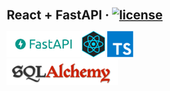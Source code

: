 # React + FastAPI · [![license](https://img.shields.io/github/license/peaceiris/actions-gh-pages.svg)](LICENSE)

<div>
<img src="assets/fastapi-logo.png" alt="fastapi-logo" height="60" />
<img src="assets/react-logo.png" alt="react-logo" height="60" />
<img src="assets/typescript.png" alt="typescript-logo" height="60" /> 
<img src="assets/sql-alchemy.png" alt="sql-alchemy" height="60" />
</div>

  

